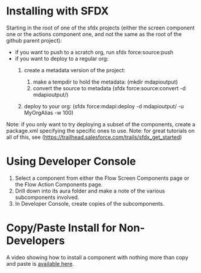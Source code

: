 # Installing with SFDX

Starting in the root of one of the sfdx projects (either the screen component one or the actions component one, and not the same as the root of the github parent project):
 
- if you want to push to a scratch org, run sfdx force:source:push
- if you want to deploy to a regular org:
  1. create a metadata version of the project:
  
     1. make a tempdir to hold the metadata: (mkdir mdapioutput)
     2. convert the source to metadata (sfdx force:source:convert -d mdapioutput/)
     
  2. deploy to your org: (sfdx force:mdapi:deploy -d mdapioutput/ -u MyOrgAlias -w 100)
  
Note: if you only want to try deploying a subset of the components, create a package.xml specifying the specific ones to use.
Note: for great tutorials on all of this, see (https://trailhead.salesforce.com/trails/sfdx_get_started)

# Using Developer Console
1. Select a component from either the Flow Screen Components page or the Flow Action Components page. 
2. Drill down into its aura folder and make a note of the various subcomponents involved. 
2. In Developer Console, create copies of the subcomponents.

# Copy/Paste Install for Non-Developers
A video showing how to install a component with nothing more than copy and paste is [available here](https://drive.google.com/file/d/1f1ibaWk1ooeIbMLZXddJ2TRsSC0MSHB9/view?usp=sharing).
